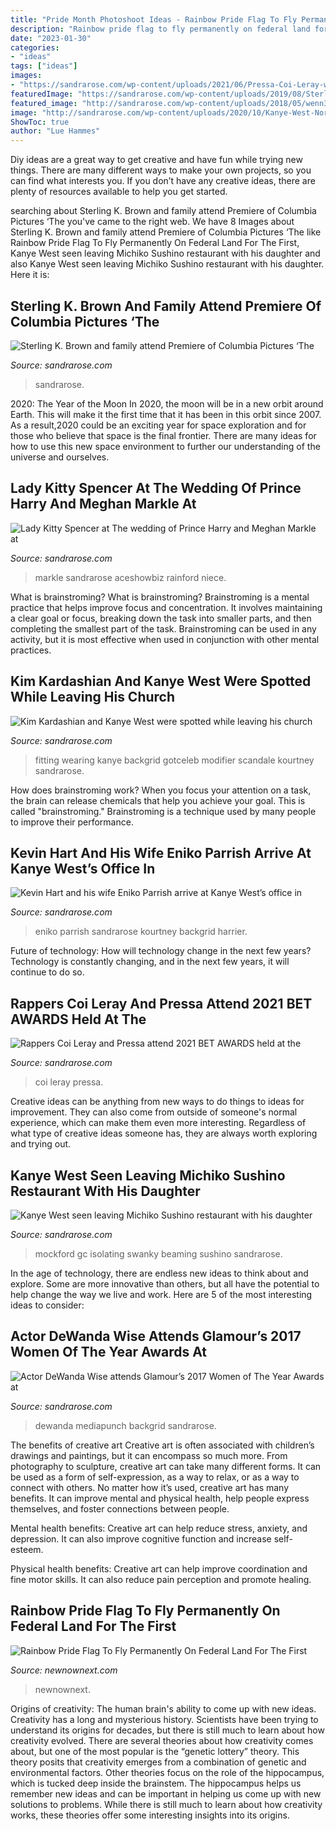 ```yaml
---
title: "Pride Month Photoshoot Ideas - Rainbow Pride Flag To Fly Permanently On Federal Land For The First"
description: "Rainbow pride flag to fly permanently on federal land for the first"
date: "2023-01-30"
categories:
- "ideas"
tags: ["ideas"]
images:
- "https://sandrarose.com/wp-content/uploads/2021/06/Pressa-Coi-Leray-wenn37946127-650x975.jpg"
featuredImage: "https://sandrarose.com/wp-content/uploads/2019/08/Sterling-K.-Brown-Michelle-Bathe-wenn36829768.jpg"
featured_image: "http://sandrarose.com/wp-content/uploads/2018/05/wenn34277500-813x1500.jpg"
image: "http://sandrarose.com/wp-content/uploads/2020/10/Kanye-West-North-West-GettyImages-1279495693-768x1152.jpg"
ShowToc: true
author: "Lue Hammes"
---
```



Diy ideas are a great way to get creative and have fun while trying new things. There are many different ways to make your own projects, so you can find what interests you. If you don’t have any creative ideas, there are plenty of resources available to help you get started.

	

		
searching about Sterling K. Brown and family attend Premiere of Columbia Pictures ‘The you've came to the right web. We have 8 Images about Sterling K. Brown and family attend Premiere of Columbia Pictures ‘The like Rainbow Pride Flag To Fly Permanently On Federal Land For The First, Kanye West seen leaving Michiko Sushino restaurant with his daughter and also Kanye West seen leaving Michiko Sushino restaurant with his daughter. Here it is:
		
    
## Sterling K. Brown And Family Attend Premiere Of Columbia Pictures ‘The

<img loading=lazy src="https://sandrarose.com/wp-content/uploads/2019/08/Sterling-K.-Brown-Michelle-Bathe-wenn36829768.jpg" onerror="this.onerror=null;this.src='https://tse4.mm.bing.net/th?id=OIP.Yd1l9Jyd7xaZ-Rk6acOYfQHaLH&amp;pid=15.1';" alt="Sterling K. Brown and family attend Premiere of Columbia Pictures ‘The">

_Source: sandrarose.com_

>sandrarose. 

	

2020: The Year of the Moon
In 2020, the moon will be in a new orbit around Earth. This will make it the first time that it has been in this orbit since 2007. As a result,2020 could be an exciting year for space exploration and for those who believe that space is the final frontier. There are many ideas for how to use this new space environment to further our understanding of the universe and ourselves.

    
## Lady Kitty Spencer At The Wedding Of Prince Harry And Meghan Markle At

<img loading=lazy src="http://sandrarose.com/wp-content/uploads/2018/05/wenn34277500-813x1500.jpg" onerror="this.onerror=null;this.src='https://tse3.mm.bing.net/th?id=OIP.xvBBuLTcsbPlSeLpuIAN6wHaNq&amp;pid=15.1';" alt="Lady Kitty Spencer at The wedding of Prince Harry and Meghan Markle at">

_Source: sandrarose.com_

>markle sandrarose aceshowbiz rainford niece. 

	

What is brainstroming?
What is brainstroming? Brainstroming is a mental practice that helps improve focus and concentration. It involves maintaining a clear goal or focus, breaking down the task into smaller parts, and then completing the smallest part of the task. Brainstroming can be used in any activity, but it is most effective when used in conjunction with other mental practices.

    
## Kim Kardashian And Kanye West Were Spotted While Leaving His Church

<img loading=lazy src="https://sandrarose.com/wp-content/uploads/2019/07/kim-kardashian-at-sunday-service.jpg" onerror="this.onerror=null;this.src='https://tse1.mm.bing.net/th?id=OIP.9KCg3ComhpuxG5sKKMs4MAHaLH&amp;pid=15.1';" alt="Kim Kardashian and Kanye West were spotted while leaving his church">

_Source: sandrarose.com_

>fitting wearing kanye backgrid gotceleb modifier scandale kourtney sandrarose. 

	

How does brainstroming work?
When you focus your attention on a task, the brain can release chemicals that help you achieve your goal. This is called "brainstroming." Brainstroming is a technique used by many people to improve their performance.

    
## Kevin Hart And His Wife Eniko Parrish Arrive At Kanye West’s Office In

<img loading=lazy src="https://sandrarose.com/wp-content/uploads/2018/06/Kevin-Hart-and-wife-Eniko3.jpg" onerror="this.onerror=null;this.src='https://tse1.mm.bing.net/th?id=OIP.KrmkDQ5sylK6qxPANXaTNwHaLG&amp;pid=15.1';" alt="Kevin Hart and his wife Eniko Parrish arrive at Kanye West’s office in">

_Source: sandrarose.com_

>eniko parrish sandrarose kourtney backgrid harrier. 

	

Future of technology: How will technology change in the next few years?
Technology is constantly changing, and in the next few years, it will continue to do so.

    
## Rappers Coi Leray And Pressa Attend 2021 BET AWARDS Held At The

<img loading=lazy src="https://sandrarose.com/wp-content/uploads/2021/06/Pressa-Coi-Leray-wenn37946127-650x975.jpg" onerror="this.onerror=null;this.src='https://tse2.mm.bing.net/th?id=OIP.RW7YyxiiqMZpo6jP62V84gHaLH&amp;pid=15.1';" alt="Rappers Coi Leray and Pressa attend 2021 BET AWARDS held at the">

_Source: sandrarose.com_

>coi leray pressa. 

	

Creative ideas can be anything from new ways to do things to ideas for improvement. They can also come from outside of someone's normal experience, which can make them even more interesting. Regardless of what type of creative ideas someone has, they are always worth exploring and trying out.

    
## Kanye West Seen Leaving Michiko Sushino Restaurant With His Daughter

<img loading=lazy src="http://sandrarose.com/wp-content/uploads/2020/10/Kanye-West-North-West-GettyImages-1279495693-768x1152.jpg" onerror="this.onerror=null;this.src='https://tse3.mm.bing.net/th?id=OIP._2khRHdSrN7KP9pxNkoQlwHaLH&amp;pid=15.1';" alt="Kanye West seen leaving Michiko Sushino restaurant with his daughter">

_Source: sandrarose.com_

>mockford gc isolating swanky beaming sushino sandrarose. 

	

In the age of technology, there are endless new ideas to think about and explore. Some are more innovative than others, but all have the potential to help change the way we live and work. Here are 5 of the most interesting ideas to consider: 

    
## Actor DeWanda Wise Attends Glamour’s 2017 Women Of The Year Awards At

<img loading=lazy src="http://sandrarose.com/wp-content/uploads/2018/11/DeWanda-Wise-GettyImages.jpg" onerror="this.onerror=null;this.src='https://tse2.mm.bing.net/th?id=OIP.ePogaRaTjYMs8rmmRLX2rAHaLJ&amp;pid=15.1';" alt="Actor DeWanda Wise attends Glamour’s 2017 Women of The Year Awards at">

_Source: sandrarose.com_

>dewanda mediapunch backgrid sandrarose. 

	

The benefits of creative art
Creative art is often associated with children’s drawings and paintings, but it can encompass so much more. From photography to sculpture, creative art can take many different forms. It can be used as a form of self-expression, as a way to relax, or as a way to connect with others.
No matter how it’s used, creative art has many benefits. It can improve mental and physical health, help people express themselves, and foster connections between people.

Mental health benefits: Creative art can help reduce stress, anxiety, and depression. It can also improve cognitive function and increase self-esteem.

Physical health benefits: Creative art can help improve coordination and fine motor skills. It can also reduce pain perception and promote healing.

    
## Rainbow Pride Flag To Fly Permanently On Federal Land For The First

<img loading=lazy src="http://logoonline.mtvnimages.com/uri/mgid:ao:image:logotv.com:250979?quality=0.8&amp;format=jpg&amp;width=1440&amp;height=810&amp;.jpg" onerror="this.onerror=null;this.src='https://tse2.mm.bing.net/th?id=OIP.Qb82VJEHD-inumY2ZJ7G1gHaEK&amp;pid=15.1';" alt="Rainbow Pride Flag To Fly Permanently On Federal Land For The First">

_Source: newnownext.com_

>newnownext. 

	

Origins of creativity: The human brain's ability to come up with new ideas.
Creativity has a long and mysterious history. Scientists have been trying to understand its origins for decades, but there is still much to learn about how creativity evolved. There are several theories about how creativity comes about, but one of the most popular is the “genetic lottery” theory. This theory posits that creativity emerges from a combination of genetic and environmental factors. Other theories focus on the role of the hippocampus, which is tucked deep inside the brainstem. The hippocampus helps us remember new ideas and can be important in helping us come up with new solutions to problems. While there is still much to learn about how creativity works, these theories offer some interesting insights into its origins.

